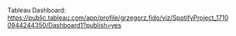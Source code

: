 Tableau Dashboard: https://public.tableau.com/app/profile/grzegorz.fido/viz/SpotifyProject_17100944244350/Dashboard1?publish=yes

